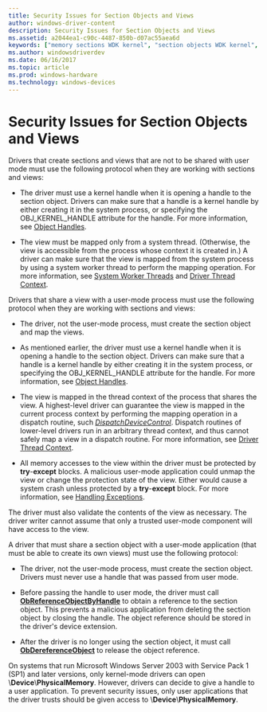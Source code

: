 ```yaml
---
title: Security Issues for Section Objects and Views
author: windows-driver-content
description: Security Issues for Section Objects and Views
ms.assetid: a2044ea1-c90c-4487-850b-d07ac55aea6d
keywords: ["memory sections WDK kernel", "section objects WDK kernel", "views WDK memory section", "security WDK memory section", "protocols WDK memory section"]
ms.author: windowsdriverdev
ms.date: 06/16/2017
ms.topic: article
ms.prod: windows-hardware
ms.technology: windows-devices
---
```


# Security Issues for Section Objects and Views





Drivers that create sections and views that are not to be shared with user mode must use the following protocol when they are working with sections and views:

-   The driver must use a kernel handle when it is opening a handle to the section object. Drivers can make sure that a handle is a kernel handle by either creating it in the system process, or specifying the OBJ\_KERNEL\_HANDLE attribute for the handle. For more information, see [Object Handles](object-handles.md).

-   The view must be mapped only from a system thread. (Otherwise, the view is accessible from the process whose context it is created in.) A driver can make sure that the view is mapped from the system process by using a system worker thread to perform the mapping operation. For more information, see [System Worker Threads](system-worker-threads.md) and [Driver Thread Context](driver-thread-context.md).

Drivers that share a view with a user-mode process must use the following protocol when they are working with sections and views:

-   The driver, not the user-mode process, must create the section object and map the views.

-   As mentioned earlier, the driver must use a kernel handle when it is opening a handle to the section object. Drivers can make sure that a handle is a kernel handle by either creating it in the system process, or specifying the OBJ\_KERNEL\_HANDLE attribute for the handle. For more information, see [Object Handles](object-handles.md).

-   The view is mapped in the thread context of the process that shares the view. A highest-level driver can guarantee the view is mapped in the current process context by performing the mapping operation in a dispatch routine, such [*DispatchDeviceControl*](https://msdn.microsoft.com/library/windows/hardware/ff543287). Dispatch routines of lower-level drivers run in an arbitrary thread context, and thus cannot safely map a view in a dispatch routine. For more information, see [Driver Thread Context](driver-thread-context.md).

-   All memory accesses to the view within the driver must be protected by **try**-**except** blocks. A malicious user-mode application could unmap the view or change the protection state of the view. Either would cause a system crash unless protected by a **try**-**except** block. For more information, see [Handling Exceptions](handling-exceptions.md).

The driver must also validate the contents of the view as necessary. The driver writer cannot assume that only a trusted user-mode component will have access to the view.

A driver that must share a section object with a user-mode application (that must be able to create its own views) must use the following protocol:

-   The driver, not the user-mode process, must create the section object. Drivers must never use a handle that was passed from user mode.

-   Before passing the handle to user mode, the driver must call [**ObReferenceObjectByHandle**](https://msdn.microsoft.com/library/windows/hardware/ff558679) to obtain a reference to the section object. This prevents a malicious application from deleting the section object by closing the handle. The object reference should be stored in the driver's device extension.

-   After the driver is no longer using the section object, it must call [**ObDereferenceObject**](https://msdn.microsoft.com/library/windows/hardware/ff557724) to release the object reference.

On systems that run Microsoft Windows Server 2003 with Service Pack 1 (SP1) and later versions, only kernel-mode drivers can open \\**Device**\\**PhysicalMemory**. However, drivers can decide to give a handle to a user application. To prevent security issues, only user applications that the driver trusts should be given access to \\**Device**\\**PhysicalMemory**.

 

 




